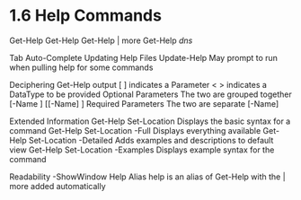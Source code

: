 # 1.6 Help Commands

Get-Help
    Get-Help <command>
    Get-Help <command> | more
    Get-Help *dns*

Tab Auto-Complete
Updating Help Files
    Update-Help
    May prompt to run when pulling help for some commands

Deciphering Get-Help output
    [ ] indicates a Parameter
    < > indicates a DataType to be provided
    Optional Parameters
        The two are grouped together
        [-Name <string>]
        [[-Name] <string>]
    Required Parameters
        The two are separate
        [-Name] <string>

Extended Information
    Get-Help Set-Location
        Displays the basic syntax for a command
    Get-Help Set-Location -Full
        Displays everything available
    Get-Help Set-Location -Detailed
        Adds examples and descriptions to default view
    Get-Help Set-Location -Examples
        Displays example syntax for the command

Readability
    -ShowWindow
Help Alias
    help is an alias of Get-Help with the | more added automatically
